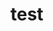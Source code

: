 # test



































































































